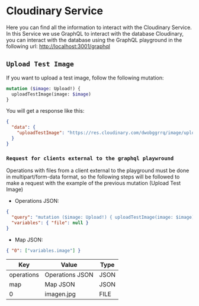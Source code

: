 # Cloudinary Service

Here you can find all the information to interact with the Cloudinary Service. In this Service we use GraphQL to interact with the database Cloudinary, you can interact with the database using the GraphQL playground in the following url: [http://localhost:3001/graphql](http://localhost:3000/graphql)

## `Upload Test Image`

If you want to upload a test image, follow the following mutation:

```graphql
mutation ($image: Upload!) {
  uploadTestImage(image: $image)
}
```

You will get a response like this:

```json
{
  "data": {
    "uploadTestImage": "https://res.cloudinary.com/dwobggrrq/image/upload/v1696900000/image.webp"
  }
}
```

### `Request for clients external to the graphql playwround`

Operations with files from a client external to the playground must be done in multipart/form-data format, so the following steps will be followed to make a request with the example of the previous mutation (Upload Test Image)

- Operations JSON:

```json
{
  "query": "mutation ($image: Upload!) { uploadTestImage(image: $image) }",
  "variables": { "file": null }
}
```

- Map JSON:

```json
{ "0": ["variables.image"] }
```

| Key        | Value           | Type |
| ---------- | --------------- | ---- |
| operations | Operations JSON | JSON |
| map        | Map JSON        | JSON |
| 0          | imagen.jpg      | FILE |
